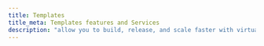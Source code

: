 ```yaml
---
title: Templates
title_meta: Templates features and Services
description: "allow you to build, release, and scale faster with virtual machines and tools for every workload."
---
```

